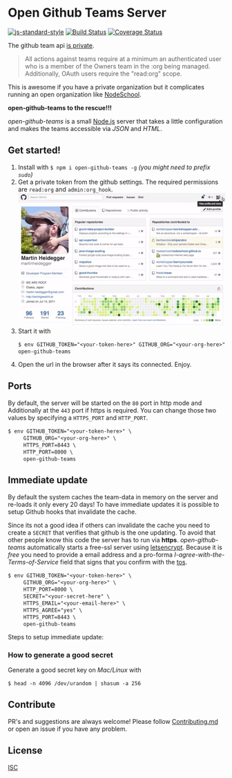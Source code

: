 # Open Github Teams Server

[![js-standard-style](https://img.shields.io/badge/code%20style-standard-brightgreen.svg)](http://standardjs.com/)
[![Build Status](https://travis-ci.org/martinheidegger/open-github-teams.svg?branch=master)](https://travis-ci.org/martinheidegger/open-github-teams)
[![Coverage Status](https://coveralls.io/repos/github/martinheidegger/open-github-teams/badge.svg?branch=master)](https://coveralls.io/github/martinheidegger/open-github-teams?branch=master)

The github team api [is private](https://developer.github.com/v3/orgs/teams/#list-teams).

> All actions against teams require at a minimum an authenticated user who is a
> member of the Owners team in the :org being managed. Additionally, OAuth users
> require the "read:org" scope.

This is awesome if you have a private organization but it complicates running an
open organization like [NodeSchool](http://nodeschool.io/).

**open-github-teams to the rescue!!!**

_open-github-teams_ is a small [Node.js](https://nodejs.org/en/) server that takes
a little configuration and makes the teams accessible via _JSON_ and _HTML_.

## Get started!

1. Install with `$ npm i open-github-teams -g` _(you might need to prefix `sudo`)_
2. Get a private token from the github settings. The required permissions are `read:org` and `admin:org_hook`. ![Get a private token](web/static/private_token.gif)
3. Start it with
   ```
   $ env GITHUB_TOKEN="<your-token-here>" GITHUB_ORG="<your-org-here>" open-github-teams
   ```
4. Open the url in the browser after it says its connected. Enjoy.

## Ports

By default, the server will be started on the `80` port in http mode and Additionally
at the `443` port if https is required. You can change those two values by specifying
a `HTTPS_PORT` and `HTTP_PORT`.

```
$ env GITHUB_TOKEN="<your-token-here>" \
     GITHUB_ORG="<your-org-here>" \
     HTTPS_PORT=8443 \
     HTTP_PORT=8000 \
     open-github-teams
```

## Immediate update

By default the system caches the team-data in memory on the server and re-loads it
only every 20 days! To have immediate updates it is possible to setup Github hooks
that invalidate the cache.

Since its not a good idea if others can invalidate the cache you need to create
a `SECRET` that verifies that github is the one updating. To avoid that other
people know this code the server has to run via __https__. _open-github-teams_
automatically starts a free-ssl server using [letsencrypt](https://letsencrypt.org/).
Because it is _free_ you need to provide a email address and a pro-forma
_I-agree-with-the-Terms-of-Service_ field that signs that you confirm with the [tos](https://letsencrypt.org/documents/LE-SA-v1.0.1-July-27-2015.pdf).

```
$ env GITHUB_TOKEN="<your-token-here>" \
     GITHUB_ORG="<your-org-here>" \
     HTTP_PORT=8000 \
     SECRET="<your-secret-here" \
     HTTPS_EMAIL="<your-email-here>" \
     HTTPS_AGREE="yes" \
     HTTPS_PORT=8443 \
     open-github-teams
```
Steps to setup immediate update:

### How to generate a good secret

Generate a good secret key on _Mac/Linux_ with

```
$ head -n 4096 /dev/urandom | shasum -a 256
```

## Contribute

PR's and suggestions are always welcome! Please follow [Contributing.md](Contributing.md)
or open an issue if you have any problem.

## License

[ISC](https://en.wikipedia.org/wiki/ISC_license)
